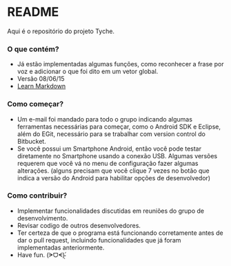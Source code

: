 # README #

Aqui é o repositório do projeto Tyche. 

### O que contém? ###

* Já estão implementadas algumas funções, como reconhecer a frase por voz e adicionar o que foi dito em um vetor global.
* Versão 08/06/15
* [Learn Markdown](https://bitbucket.org/tutorials/markdowndemo)

### Como começar? ###

* Um e-mail foi mandado para todo o grupo indicando algumas ferramentas necessárias para começar, como o Android SDK e Eclipse, além do EGit, necessário para se trabalhar com version control do Bitbucket.
* Se você possui um Smartphone Android, então você pode testar diretamente no Smartphone usando a conexão USB. Algumas versões requerem que você vá no menu de configuração fazer algumas alterações. (alguns precisam que você clique 7 vezes no botão que indica a versão do Android para habilitar opções de desenvolvedor)

### Como contribuir? ###

* Implementar funcionalidades discutidas em reuniões do grupo de desenvolvimento.
* Revisar codigo de outros desenvolvedores.
* Ter certeza de que o programa está funcionando corretamente antes de dar o pull request, incluindo funcionalidades que já foram implementadas anteriormente.
* Have fun. (ᗒᗜᗕ)՛̵̖